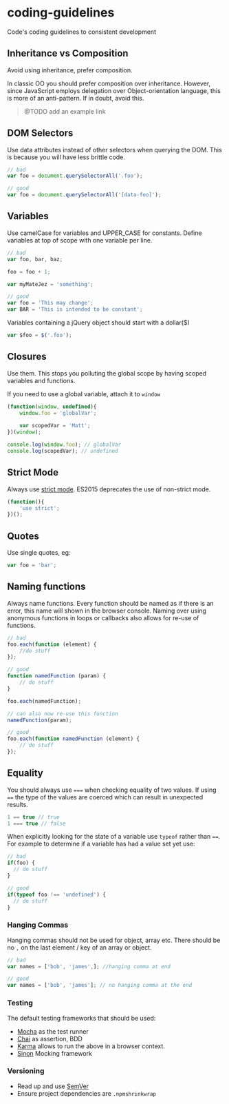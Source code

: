 # coding-guidelines
Code's coding guidelines to consistent development

## Inheritance vs Composition

Avoid using inheritance, prefer composition.

In classic OO you should prefer composition over inheritance. However, since JavaScript employs delegation over Object-orientation language, this is more of an anti-pattern. If in doubt, avoid this.

> @TODO add an example link

## DOM Selectors
Use data attributes instead of other selectors when querying the DOM. This is because you will have less brittle code.

```javascript
// bad 
var foo = document.querySelectorAll('.foo');

// good
var foo = document.querySelectorAll('[data-foo]');
```

## Variables
Use camelCase for variables and UPPER_CASE for constants. Define variables at top of scope with one variable per line.

```javascript
// bad
var foo, bar, baz;

foo = foo + 1;

var myMateJez = 'something';

// good
var foo = 'This may change';
var BAR = 'This is intended to be constant';
```

Variables containing a jQuery object should start with a dollar($)

```javascript
var $foo = $('.foo');
```

## Closures
Use them. This stops you polluting the global scope by having scoped variables and functions. 

If you need to use a global variable, attach it to `window` 

```javascript
(function(window, undefined){
	window.foo = 'globalVar';
	
	var scopedVar = 'Matt';
})(window);

console.log(window.foo); // globalVar
console.log(scopedVar); // undefined
```

## Strict Mode
Always use [strict mode](https://developer.mozilla.org/en-US/docs/Web/JavaScript/Reference/Strict_mode). ES2015 deprecates the use of non-strict mode.
```javascript
(function(){
	'use strict';
})();
```

## Quotes
Use single quotes, eg:
```javascript
var foo = 'bar';
```

## Naming functions
Always name functions. Every function should be named as if there is an error, this name will shown in the browser console. Naming over using anonymous functions in loops or callbacks also allows for re-use of functions.
```javascript
// bad
foo.each(function (element) {
	//do stuff
});

// good
function namedFunction (param) {
	// do stuff
}

foo.each(namedFunction);

// can also now re-use this function
namedFunction(param);

// good 
foo.each(function namedFunction (element) {
	// do stuff
});

```

## Equality

You should always use `===` when checking equality of two values. If using `==` the type of the values are coerced which can result in unexpected results.

```js
1 == true // true
1 === true // false
```
When explicitly looking for the state of a variable use `typeof` rather than `==`. For example to determine if a variable has had a value set yet use:

```js
// bad
if(foo) {
  // do stuff
}

// good
if(typeof foo !== 'undefined') {
  // do stuff
}
```

### Hanging Commas

Hanging commas should not be used for object, array etc. There should be no `,` on the last element / key of an array or object.

```js
// bad
var names = ['bob', 'james',]; //hanging comma at end

// good
var names = ['bob', 'james']; // no hanging comma at the end
```

### Testing

The default testing frameworks that should be used:

* [Mocha](https://mochajs.org/) as the test runner
* [Chai](http://chaijs.com/) as assertion, BDD
* [Karma](https://karma-runner.github.io/0.13/index.html) allows to run the above in a browser context.
* [Sinon](http://sinonjs.org/) Mocking framework

### Versioning

* Read up and use [SemVer](http://semver.org/)
* Ensure project dependencies are `.npmshrinkwrap`
